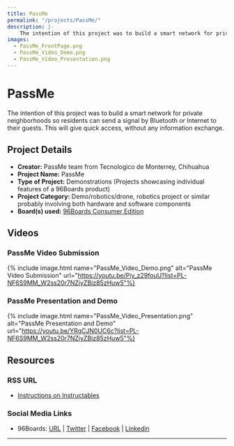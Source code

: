 ```yaml
---
title: PassMe
permalink: "/projects/PassMe/"
description: |-
    The intention of this project was to build a smart network for private neighborhoods so residents can send a signal by Bluetooth or Internet to their guests. This will give quick access, without any information exchange.
images:
  - PassMe_FrontPage.png
  - PassMe_Video_Demo.png
  - PassMe_Video_Presentation.png
---
```

# PassMe

The intention of this project was to build a smart network for private neighborhoods so residents can send a signal by Bluetooth or Internet to their guests. This will give quick access, without any information exchange.

## Project Details

- **Creator:** PassMe team from Tecnologico de Monterrey, Chihuahua
- **Project Name:** PassMe
- **Type of Project:** Demonstrations (Projects showcasing individual features of a 96Boards product)
- **Project Category:** Demo/robotics/drone, robotics project or similar probably involving both hardware and software components
- **Board(s) used:** [96Boards Consumer Edition](https://www.96boards.org/products/ce/)

## Videos

### PassMe Video Submission
{% include image.html name="PassMe_Video_Demo.png" alt="PassMe Video Submission" url="https://youtu.be/Piy_z29fouU?list=PL-NF6S9MM_W2ss20r7NZiyZBiz85zHuw5"%}

### PassMe Presentation and Demo
{% include image.html name="PassMe_Video_Presentation.png" alt="PassMe Presentation and Demo" url="https://youtu.be/YRgCJN0UC6c?list=PL-NF6S9MM_W2ss20r7NZiyZBiz85zHuw5"%}

## Resources

### RSS URL

- [Instructions on Instructables](http://www.instructables.com/id/Passme-QUALCOMM-Dragonboard-410c-Tec-De-Monterrey/)

### Social Media Links

- 96Boards: [URL](https://www.96boards.org/) &#124; [Twitter](https://twitter.com/96boards) &#124; [Facebook](https://www.facebook.com/96Boards) &#124; [Linkedin](https://www.linkedin.com/company/{{site.linkedin_username}}/)


***
